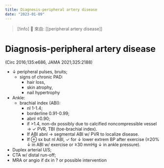 ```yaml
---
title: Diagnosis-peripheral artery disease
date: "2023-01-09"
---
```


> [!info]
> 🌱 來自: [[peripheral artery disease]]

# Diagnosis-peripheral artery disease

(Circ 2016;135:e686, JAMA 2021;325:2188)

- ↓ peripheral pulses, bruits;
  - signs of chronic PAD:
    - hair loss,
    - skin atrophy,
    - nail hypertrophy
- Ankle:
  - brachial index (ABI):
    - nl 1-1.4;
    - borderline 0.91-0.99;
    - abnl ≤0.90;
    - if >1.4, non-dx possibly due to calcified noncompressible vessel → ✓ PVR, TBI (toe-brachial index).
    - If ABI abnl → segmental ABI w/ PVR to localize disease.
    - If ⊕ sx but nl ABI, ✓ for ↓ lower extrem BP after exercise (≥20% ↓ in ABI w/ exercise or ≥30 mmHg ↓ in ankle pressure).
- Duplex arterial U/S;
- CTA w/ distal run-off;
- MRA or angio if dx in ? or possible intervention
